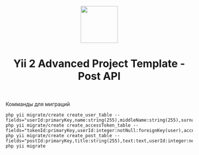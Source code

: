 <p align="center">
    <a href="https://github.com/yiisoft" target="_blank">
        <img src="https://avatars0.githubusercontent.com/u/993323" height="100px">
    </a>
    <h1 align="center">Yii 2 Advanced Project Template - Post API</h1>
    <br>
</p>

Комманды для миграций
```
php yii migrate/create create_user_table --fields="userId:primaryKey,name:string(255),middleName:string(255),surname:string(255),email:string(255),phone:string(12),createdAt:dateTime,updatedAt:dateTime"
php yii migrate/create create_accessToken_table --fields="tokenId:primaryKey,userId:integer:notNull:foreignKey(user),accessToken:string(255),createdAt:dateTime,updatedAt:dateTime"
php yii migrate/create create_post_table --fields="postId:primaryKey,title:string(255),text:text,userId:integer:notNull:foreignKey(user),createdAt:dateTime,updatedAt:dateTime"
php yii migrate
```
